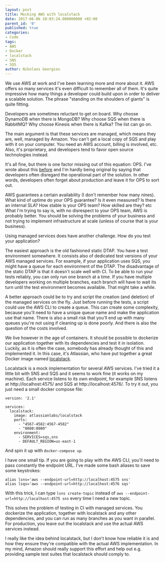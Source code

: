 ```yaml
---
layout: post
title: Mocking AWS with localstack
date: 2017-06-06 20:03:24.000000000 +02:00
parent_id: '0'
published: true
categories:
- Code
tags:
- AWS
- Docker
- localstack
- SNS
- SQS
author: Nikolaos Georgiou
---
```


We use AWS at work and I've been learning more and more about it. AWS offers so many services it's even difficult to remember all of them. It's quite impressive how many things a developer could build upon in order to deliver a scalable solution. The phrase "standing on the shoulders of giants" is quite fitting.

<!--more-->

Developers are sometimes reluctant to get on board. Why choose DynamoDB when there is MongoDB? Why choose SQS when there is RabbitMQ? Why choose Kinesis when there is Kafka? The list can go on.

The main argument is that these services are managed, which means they are, well, managed by Amazon. You can't get a local copy of SQS and play with it on your computer. You need an AWS account, billing is involved, etc. Also, it's proprietary, and developers tend to favor open source technologies instead.

It's all fine, but there is one factor missing out of this equation: OPS. I've wrote about this <a href="{{ site.baseurl }}/2016/11/20/worked-fine-in-dev-ops-problem-now.html">before</a> and I'm hardly being original by saying that developers often disregard the operational part of the solution. In other words, developers often forget about production and leave it for OPS to sort out.

AWS guarantees a certain availability (I don't remember how many nines). What kind of uptime do your OPS guarantee? Is it even measured? Is there an internal SLA? How stable is your OPS team? How skilled are they? etc What I'm trying to say is, with no disrespect to your OPS team, AWS is probably better. You should be solving the problems of your business and not trying to implement infrastructure at scale (unless of course that is your business).

Using managed services does have another challenge. How do you test your application?

The easiest approach is the old fashioned static DTAP. You have a test environment somewhere. It consists also of dedicated test versions of your AWS managed services. For example, if your application uses SQS, you might have a queue for each environment of the DTAP. The disadvantage of the static DTAP is that it doesn't scale well with CI. To be able to run your tests reliably, you can only run one branch at a time. If you have multiple developers working on multiple branches, each branch will have to wait its turn until the test environment becomes available. That might take a while.

A better approach could be to try and script the creation (and deletion) of the managed services on the fly. Just before running the tests, a script could use the AWS CLI to create a queue. This can create some complexity, because you'll need to have a unique queue name and make the application use that name. There is also a small risk that you'll end up with many queues you're not using if cleaning up is done poorly. And there is also the question of the costs involved.

We live however in the age of containers. It should be possible to dockerize our application together with its dependencies and test it in isolation. Luckily, as it is often the case, somebody has already thought of this and implemented it. In this case, it's Atlassian, who have put together a great Docker image named <a href="https://bitbucket.org/atlassian/localstack/" target="_blank" rel="noopener">localstack</a>.

Localstack is a mock implementation for several AWS services. I've tried it a little bit with SNS and SQS and it seems to work fine (it works on my machine). Each service listens to its own endpoint, for example SNS listens at http://localhost:4575/ and SQS at http://localhost:4576/. To try it out, you just need a small docker compose file:

```
version: '2.1'

services:
  localstack:
    image: atlassianlabs/localstack
    ports:
      - "4567-4582:4567-4582"
      - "8080:8080"
    environment:
      - SERVICES=sqs,sns
      - DEFAULT_REGION=us-east-1

```

And spin it up with <code>docker-compose up</code>.

I have one small tip. If you are going to play with the AWS CLI, you'll need to pass constantly the endpoint URL. I've made some bash aliases to save some keystrokes:

```
alias lsns='aws --endpoint-url=http://localhost:4575 sns'
alias lsqs='aws --endpoint-url=http://localhost:4576 sqs'
```

With this trick, I can type <code>lsns create-topic</code> instead of <code>aws --endpoint-url=http://localhost:4575 sns</code> every time I need a new topic.

This solves the problem of testing in CI with managed services. You dockerize the application, together with localstack and any other dependencies, and you can run as many branches as you want in parallel. For production, you leave out the localstack and use the actual AWS services instead.

I really like the idea behind localstack, but I don't know how reliable it is and how they ensure they're compatible with the actual AWS implementation. In my mind, Amazon should really support this effort and help out e.g. providing sample test suites that localstack should comply to.

